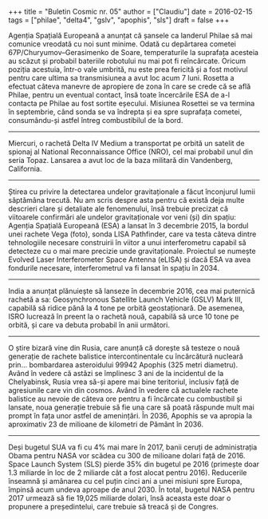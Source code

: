 +++
title = "Buletin Cosmic nr. 05"
author = ["Claudiu"]
date = 2016-02-15
tags = ["philae", "delta4", "gslv", "apophis", "sls"]
draft = false
+++

Agenția Spațială Europeană a anunțat că șansele ca landerul Philae să mai comunice vreodată cu noi sunt minime. Odată cu depărtarea cometei 67P/Churyumov–Gerasimenko de Soare, temperaturile la suprafața acesteia au scăzut și probabil bateriile robotului nu mai pot fi reîncărcate. Oricum poziția acestuia, într-o vale umbrită, nu este prea fericită și a fost motivul pentru care ultima sa transmisiunea a avut loc acum 7 luni. Rosetta a efectuat câteva manevre de apropiere de zona în care se crede că se află Philae, pentru un eventual contact, însă toate încercările ESA de a-l contacta pe Philae au fost sortite eșecului. Misiunea Rosettei se va termina în septembrie, când sonda se va îndrepta și ea spre suprafața cometei, consumându-și astfel întreg combustibilul de la bord.

---

Miercuri, o rachetă Delta IV Medium a transportat pe orbită un satelit de spionaj al National Reconnaissance Office (NRO), cel mai probabil unul din seria Topaz. Lansarea a avut loc de la baza militară din Vandenberg, California.

---

Știrea cu privire la detectarea undelor gravitaționale a făcut înconjurul lumii săptămâna trecută. Nu am scris despre asta pentru că există deja multe descrieri clare și detaliate ale fenomenului, însă trebuie precizat că viitoarele confirmări ale undelor gravitaționale vor veni (și) din spațiu: Agenția Spațială Europeană (ESA) a lansat în 3 decembrie 2015, la bordul unei rachete Vega (foto), sonda LISA Pathfinder, care va testa câteva dintre tehnologiile necesare construirii în viitor a unui interferometru capabil să detecteze cu o mai mare precizie unde gravitaționale. Proiectul se numește Evolved Laser Interferometer Space Antenna (eLISA) și dacă ESA va avea fondurile necesare, interferometrul va fi lansat în spațiu în 2034.

---

India a anunțat plănuiește să lanseze în decembrie 2016, cea mai puternică rachetă a sa: Geosynchronous Satellite Launch Vehicle (GSLV) Mark III, capabilă să ridice până la 4 tone pe orbită geostaționară. De asemenea, ISRO lucrează în preent la o rachetă nouă, capabilă să urce 10 tone pe orbită, și care va debuta probabil în anii următori.

---

O știre bizară vine din Rusia, care anunță că dorește să testeze o nouă generație de rachete balistice intercontinentale cu încărcătură nucleară prin... bombardarea asteroidului 99942 Apophis (325 metri diametru). Având în vedere că astăzi se împlinesc 3 ani de la incidentul de la Chelyabinsk, Rusia vrea să-și apere mai bine teritoriul, inclusiv față de agresiunile care vin din cosmos. Având în vedere că actualele rachete balistice au nevoie de câteva ore pentru a fi încărcate cu combustibil și lansate, noua generație trebuie să fie una care să poată răspunde mult mai prompt în fața unor astfel de amenințări. În 2036, Apophis se va apropia la aproximativ 23 de milioane de kilometri de Pământ în 2036.

---

Deși bugetul SUA va fi cu 4% mai mare în 2017, banii ceruți de administrația Obama pentru NASA vor scădea cu 300 de milioane dolari față de 2016. Space Launch System (SLS) pierde 35% din bugetul pe 2016 (primește doar 1.3 miliarde în loc de 2 miliarde cât a fost alocat pentru 2016). Reducerile înseamnă și amânarea cu cel puțin cinci ani a unei misiuni spre Europa, împinsă acum undeva aproape de anul 2030. În total, bugetul NASA pentru 2017 urmează să fie 19,025 miliarde dolari, însă aceasta este doar o propunere a președintelui, care trebuie să treacă și de Congres.